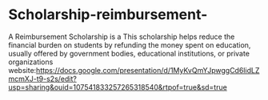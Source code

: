 # Scholarship-reimbursement-
A Reimbursement Scholarship is a This scholarship helps reduce the financial burden on students by refunding the money spent on education, usually offered by government bodies, educational institutions, or private organizations
website:https://docs.google.com/presentation/d/1MyKvQmYJpwggCd6lidLZmcmXJ-t9-s2s/edit?usp=sharing&ouid=107541833257265318540&rtpof=true&sd=true
